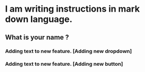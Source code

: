 # I am writing instructions in mark down language.
## What is your name ?
### Adding text to new feature. [Adding new dropdown]
### Adding text to new feature. [Adding new button]
